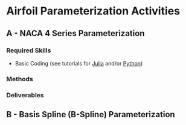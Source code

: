 # Airfoil Parameterization Activities

## A - NACA 4 Series Parameterization

### Required Skills
 - Basic Coding (see tutorials for [Julia]() and/or [Python]())

### Methods

### Deliverables


## B - Basis Spline (B-Spline) Parameterization